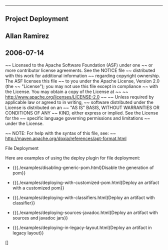   ----
  Project Deployment
  ------
  Allan Ramirez
  ------
  2006-07-14
  ------

~~ Licensed to the Apache Software Foundation (ASF) under one
~~ or more contributor license agreements.  See the NOTICE file
~~ distributed with this work for additional information
~~ regarding copyright ownership.  The ASF licenses this file
~~ to you under the Apache License, Version 2.0 (the
~~ "License"); you may not use this file except in compliance
~~ with the License.  You may obtain a copy of the License at
~~
~~   http://www.apache.org/licenses/LICENSE-2.0
~~
~~ Unless required by applicable law or agreed to in writing,
~~ software distributed under the License is distributed on an
~~ "AS IS" BASIS, WITHOUT WARRANTIES OR CONDITIONS OF ANY
~~ KIND, either express or implied.  See the License for the
~~ specific language governing permissions and limitations
~~ under the License.

~~ NOTE: For help with the syntax of this file, see:
~~ http://maven.apache.org/doxia/references/apt-format.html

File Deployment

  Here are examples of using the deploy plugin for file deployment:

  * {{{./examples/disabling-generic-pom.html}Disable the generation of pom}}

  * {{{./examples/deploying-with-customized-pom.html}Deploy an artifact with a customized pom}}

  * {{{./examples/deploying-with-classifiers.html}Deploy an artifact with classifier}}

  * {{{./examples/deploying-sources-javadoc.html}Deploy an artifact with sources and javadoc jars}}

  * {{{./examples/deploying-in-legacy-layout.html}Deploy an artifact in legacy layout}}

  []
